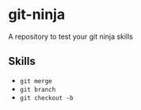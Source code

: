 # git-ninja
A repository to test your git ninja skills
## Skills
- `git merge`
- `git branch`
- `git checkout -b`
